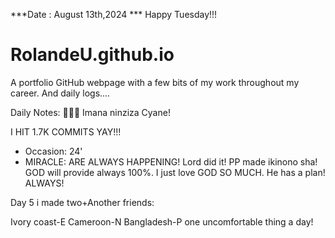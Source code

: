 ***Date : August 13th,2024 *** Happy Tuesday!!!
# RolandeU.github.io

A portfolio GitHub webpage with a few bits of my work throughout my career. And daily logs....

Daily Notes:
💚🙏🏾 Imana ninziza Cyane!

I HIT 1.7K COMMITS YAY!!!

- Occasion: 24'
- MIRACLE: ARE ALWAYS HAPPENING!
Lord did it! PP made ikinono sha!
GOD will provide always 100%. I just love GOD SO MUCH. He has a plan!
ALWAYS!

Day 5 i made two+Another  friends:

Ivory coast-E
Cameroon-N
Bangladesh-P
one uncomfortable thing a day!






